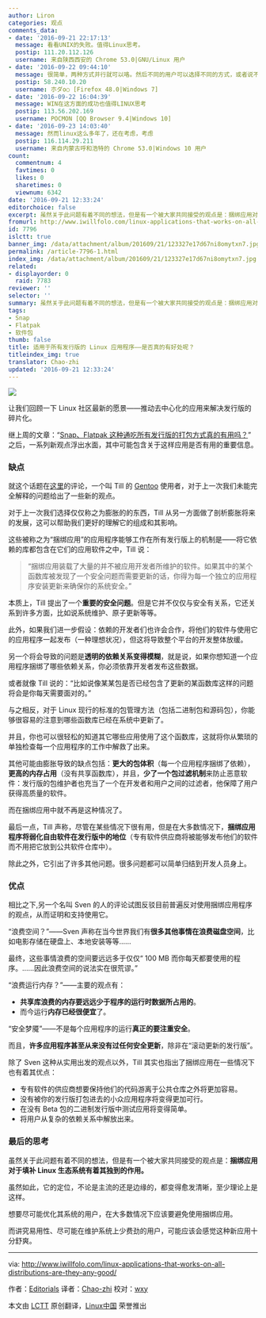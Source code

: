 ```yaml
---
author: Liron
categories: 观点
comments_data:
- date: '2016-09-21 22:17:13'
  message: 看看UNIX的失败。值得Linux思考。
  postip: 111.20.112.126
  username: 来自陕西西安的 Chrome 53.0|GNU/Linux 用户
- date: '2016-09-22 09:44:10'
  message: 很简单，两种方式并行就可以咯。然后不同的用户可以选择不同的方式，或者说不同类型的用户可以在自己的电脑上以不同比例使用两种方式来安装这种软件。又或者对不同类型的软件使用不同的方式，常用的，使用包依赖的方式安装，不常用或偶尔用的或者昂贵的版权类的软件，可以使用捆绑式安装方式。
  postip: 58.240.10.20
  username: 朩ダo○ [Firefox 48.0|Windows 7]
- date: '2016-09-22 16:04:39'
  message: WIN在这方面的成功也值得LINUX思考
  postip: 113.56.202.169
  username: POCMON [QQ Browser 9.4|Windows 10]
- date: '2016-09-23 14:03:40'
  message: 然而linux这么多年了，还在考虑，考虑
  postip: 116.114.29.211
  username: 来自内蒙古呼和浩特的 Chrome 53.0|Windows 10 用户
count:
  commentnum: 4
  favtimes: 0
  likes: 0
  sharetimes: 0
  viewnum: 6342
date: '2016-09-21 12:33:24'
editorchoice: false
excerpt: 虽然关于此问题有着不同的想法，但是有一个被大家共同接受的观点是：捆绑应用对于填补 Linux 生态系统有着其独到的作用。
fromurl: http://www.iwillfolo.com/linux-applications-that-works-on-all-distributions-are-they-any-good/
id: 7796
islctt: true
banner_img: /data/attachment/album/201609/21/123327e17d67ni8omytxn7.jpg
permalink: /article-7796-1.html
index_img: /data/attachment/album/201609/21/123327e17d67ni8omytxn7.jpg.thumb.jpg
related:
- displayorder: 0
  raid: 7783
reviewer: ''
selector: ''
summary: 虽然关于此问题有着不同的想法，但是有一个被大家共同接受的观点是：捆绑应用对于填补 Linux 生态系统有着其独到的作用。
tags:
- Snap
- Flatpak
- 软件包
thumb: false
title: 适用于所有发行版的 Linux 应用程序——是否真的有好处呢？
titleindex_img: true
translator: Chao-zhi
updated: '2016-09-21 12:33:24'
---
```


![](/data/attachment/album/201609/21/123327e17d67ni8omytxn7.jpg)


让我们回顾一下 Linux 社区最新的愿景——推动去中心化的应用来解决发行版的碎片化。


继上周的文章：“[Snap、Flatpak 这种通吃所有发行版的打包方式真的有用吗？](/article-7783-1.html)” 之后，一系列新观点浮出水面，其中可能包含关于这样应用是否有用的重要信息。


### 缺点


就这个话题在[这里](http://www.proli.net/2016/06/25/gnulinux-bundled-application-ramblings/)的评论，一个叫 Till 的 [Gentoo](http://www.iwillfolo.com/5-reasons-use-gentoo-linux/) 使用者，对于上一次我们未能完全解释的问题给出了一些新的观点。


对于上一次我们选择仅仅称之为膨胀的的东西，Till 从另一方面做了剖析膨胀将来的发展，这可以帮助我们更好的理解它的组成和其影响。


这些被称之为“捆绑应用”的应用程序能够工作在所有发行版上的机制是——将它依赖的库都包含在它们的应用软件之中，Till 说：



> 
> “捆绑应用装载了大量的并不被应用开发者所维护的软件。如果其中的某个函数库被发现了一个安全问题而需要更新的话，你得为每一个独立的应用程序安装更新来确保你的系统安全。”
> 
> 
> 


本质上，Till 提出了一个**重要的安全问题**。但是它并不仅仅与安全有关系，它还关系到许多方面，比如说系统维护、原子更新等等。


此外，如果我们进一步假设：依赖的开发者们也许会合作，将他们的软件与使用它的应用程序一起发布（一种理想状况），但这将导致整个平台的开发整体放缓。


另一个将会导致的问题是**透明的依赖关系变得模糊**，就是说，如果你想知道一个应用程序捆绑了哪些依赖关系，你必须依靠开发者发布这些数据。


或者就像 Till 说的：“比如说像某某包是否已经包含了更新的某函数库这样的问题将会是你每天需要面对的。”


与之相反，对于 Linux 现行的标准的包管理方法（包括二进制包和源码包），你能够很容易的注意到哪些函数库已经在系统中更新了。


并且，你也可以很轻松的知道其它哪些应用使用了这个函数库，这就将你从繁琐的单独检查每一个应用程序的工作中解救了出来。


其他可能由膨胀导致的缺点包括：**更大的包体积**（每一个应用程序捆绑了依赖），**更高的内存占用**（没有共享函数库），并且，**少了一个包过滤机制**来防止恶意软件：发行版的包维护者也充当了一个在开发者和用户之间的过滤者，他保障了用户获得高质量的软件。


而在捆绑应用中就不再是这种情况了。


最后一点，Till 声称，尽管在某些情况下很有用，但是在大多数情况下，**捆绑应用程序将弱化自由软件在发行版中的地位**（专有软件供应商将被能够发布他们的软件而不用把它放到公共软件仓库中）。


除此之外，它引出了许多其他问题。很多问题都可以简单归结到开发人员身上。


### 优点


相比之下,另一个名叫 Sven 的人的评论试图反驳目前普遍反对使用捆绑应用程序的观点，从而证明和支持使用它。


“浪费空间？”——Sven 声称在当今世界我们有**很多其他事情在浪费磁盘空间**，比如电影存储在硬盘上、本地安装等等……


最终，这些事情浪费的空间要远远多于仅仅“ 100 MB 而你每天都要使用的程序。……因此浪费空间的说法实在很荒谬。”


“浪费运行内存？”——主要的观点有：


* **共享库浪费的内存要远远少于程序的运行时数据所占用的**。
* 而今运行**内存已经很便宜**了。


“安全梦魇”——不是每个应用程序的运行**真正的要注重安全**。


而且，**许多应用程序甚至从来没有过任何安全更新**，除非在“滚动更新的发行版”。


除了 Sven 这种从实用出发的观点以外，Till 其实也指出了捆绑应用在一些情况下也有着其优点：


* 专有软件的供应商想要保持他们的代码游离于公共仓库之外将更加容易。
* 没有被你的发行版打包进去的小众应用程序将变得更加可行。
* 在没有 Beta 包的二进制发行版中测试应用将变得简单。
* 将用户从复杂的依赖关系中解放出来。


### 最后的思考


虽然关于此问题有着不同的想法，但是有一个被大家共同接受的观点是：**捆绑应用对于填补 Linux 生态系统有着其独到的作用。**


虽然如此，它的定位，不论是主流的还是边缘的，都变得愈发清晰，至少理论上是这样。


想要尽可能优化其系统的用户，在大多数情况下应该要避免使用捆绑应用。


而讲究易用性、尽可能在维护系统上少费劲的用户，可能应该会感觉这种新应用十分舒爽。




---


via: <http://www.iwillfolo.com/linux-applications-that-works-on-all-distributions-are-they-any-good/>


作者：[Editorials](http://www.iwillfolo.com/categories/editorials/) 译者：[Chao-zhi](https://github.com/Chao-zhi) 校对：[wxy](https://github.com/wxy)


本文由 [LCTT](https://github.com/LCTT/TranslateProject) 原创翻译，[Linux中国](https://linux.cn/) 荣誉推出